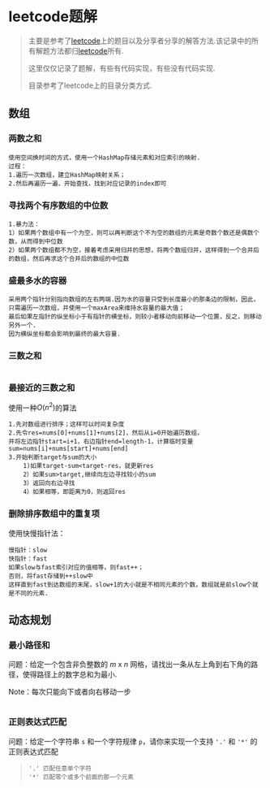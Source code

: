# leetcode题解



> 主要是参考了[leetcode](https://leetcode-cn.com/problemset/all/)上的题目以及分享者分享的解答方法.该记录中的所有解题方法都归[leetcode](https://leetcode-cn.com/problemset/all/)所有.
>
> 这里仅仅记录了题解，有些有代码实现，有些没有代码实现.
>
> 目录参考了leetcode上的目录分类方式.

## 数组

### 两数之和

```
使用空间换时间的方式，使用一个HashMap存储元素和对应索引的映射.
过程：
1.遍历一次数组，建立HashMap映射关系；
2.然后再遍历一遍，开始查找，找到对应记录的index即可
```

### 寻找两个有序数组的中位数

```
1.暴力法：
1）如果两个数组中有一个为空，则可以再判断这个不为空的数组的元素是奇数个数还是偶数个数，从而得到中位数
2）如果两个数组都不为空，接着考虑采用归并的思想，将两个数组归并，这样得到一个合并后的数组，然后再求这个合并后的数组的中位数
```

### 盛最多水的容器

```
采用两个指针分别指向数组的左右两端.因为水的容量只受到长度最小的那条边的限制，因此，只需遍历一次数组，并使用一个maxArea来维持水容量的最大值；
最后如果左指针的纵坐标小于有指针的横坐标，则较小者移动向前移动一个位置，反之，则移动另外一个.
因为横纵坐标都会影响到最终的最大容量.
```

### 三数之和

```

```

### 最接近的三数之和

使用一种$O(n^2)$的算法

```
1.先对数组进行排序；这样可以时间复杂度
2.先令res=nums[0]+nums[1]+nums[2]，然后从i=0开始遍历数组，
并将左边指针start=i+1，右边指针end=length-1，计算临时变量sum=nums[i]+nums[start]+nums[end]
3.开始判断target与sum的大小
	1)如果target-sum<target-res，就更新res
	2）如果sum>target,继续向左边寻找较小的sum
	3）返回向右边寻找
	4）如果相等，即距离为0，则返回res
```

### 删除排序数组中的重复项

使用快慢指针法：

```
慢指针：slow
快指针：fast
如果slow与fast索引对应的值相等，则fast++；
否则，将fast存储到++slow中
这样直到fast到达数组的末尾，slow+1的大小就是不相同元素的个数，数组就是前slow个就是不同的元素.
```















## 动态规划

### 最小路径和

问题：给定一个包含非负整数的 *m* x *n* 网格，请找出一条从左上角到右下角的路径，使得路径上的数字总和为最小.

Note：每次只能向下或者向右移动一步

```

```

### 正则表达式匹配

问题：给定一个字符串 `s` 和一个字符规律 `p`，请你来实现一个支持 `'.'` 和 `'*'` 的正则表达式匹配

> ```
> '.' 匹配任意单个字符
> '*' 匹配零个或多个前面的那一个元素
> ```







